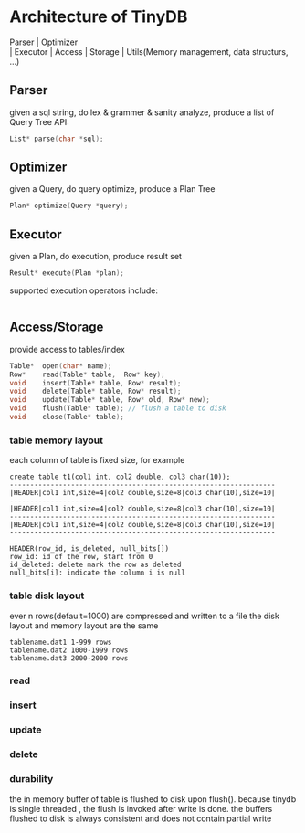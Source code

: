 
# Architecture of TinyDB

Parser
  |
Optimizer   
  |
Executor
  |
Access
  |
Storage
  |
Utils(Memory management, data structurs, ...) 

## Parser
given a sql string, do lex & grammer & sanity analyze, produce a list of Query Tree 
API:
```c
List* parse(char *sql);
```
## Optimizer
given a Query, do query optimize, produce a Plan Tree 
```c
Plan* optimize(Query *query);
```
## Executor
given a Plan, do execution, produce result set
```c
Result* execute(Plan *plan);
```
supported execution operators include:

```c

```

## Access/Storage
provide access to tables/index
```c
Table*  open(char* name);
Row*    read(Table* table,  Row* key);
void    insert(Table* table, Row* result); 
void    delete(Table* table, Row* result); 
void    update(Table* table, Row* old, Row* new); 
void    flush(Table* table); // flush a table to disk
void    close(Table* table);
```
### table memory layout
each column of table is fixed size, for example
```
create table t1(col1 int, col2 double, col3 char(10));
-----------------------------------------------------------------
|HEADER|col1 int,size=4|col2 double,size=8|col3 char(10),size=10| 
-----------------------------------------------------------------
|HEADER|col1 int,size=4|col2 double,size=8|col3 char(10),size=10|
-----------------------------------------------------------------
|HEADER|col1 int,size=4|col2 double,size=8|col3 char(10),size=10|
-----------------------------------------------------------------

HEADER(row_id, is_deleted, null_bits[]) 
row_id: id of the row, start from 0
id_deleted: delete mark the row as deleted
null_bits[i]: indicate the column i is null

```
### table disk layout
ever n rows(default=1000) are compressed and written to a file
the disk layout and memory layout are the same

```
tablename.dat1 1-999 rows
tablename.dat2 1000-1999 rows
tablename.dat3 2000-2000 rows
```

### read

### insert

### update

### delete

### durability
the in memory buffer of table is flushed to disk upon flush().
because tinydb is single threaded , the flush is invoked after write is done.
the buffers flushed to disk is always consistent and does not contain partial write 
